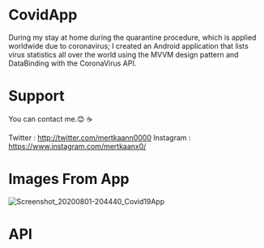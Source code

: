 # CovidApp

During my stay at home during the quarantine procedure, which is applied worldwide due to coronavirus; I created an Android application that lists virus statistics all over the world using the MVVM design pattern and DataBinding with the CoronaVirus API.

# Support

You can contact me.😊 ☕

Twitter : http://twitter.com/mertkaann0000
Instagram : https://www.instagram.com/mertkaanx0/

# Images From App

![Screenshot_20200801-204440_Covid19App](https://user-images.githubusercontent.com/68914325/89107783-1265a900-d43c-11ea-9b27-98f7bbad1480.jpg)

# API

